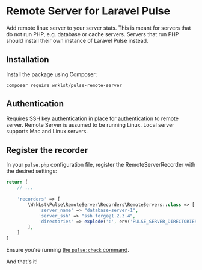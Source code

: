 # Remote Server for Laravel Pulse

Add remote linux server to your server stats. This is meant for servers that do not run PHP, e.g. database or cache servers. Servers that run PHP should install their own instance of Laravel Pulse instead.

## Installation

Install the package using Composer:

```shell
composer require wrklst/pulse-remote-server
```

## Authentication

Requires SSH key authentication in place for authentication to remote server.
Remote Server is assumed to be running Linux. Local server supports Mac and Linux servers.

## Register the recorder

In your `pulse.php` configuration file, register the RemoteServerRecorder with the desired settings:

```php
return [
    // ...
    
    'recorders' => [
        \WrkLst\Pulse\RemoteServer\Recorders\RemoteServers::class => [
            'server_name' => "database-server-1",
            'server_ssh' => "ssh forge@1.2.3.4",
            'directories' => explode(':', env('PULSE_SERVER_DIRECTORIES', '/')),
        ],
    ]
]
```

Ensure you're running [the `pulse:check` command](https://laravel.com/docs/10.x/pulse#capturing-entries).


And that's it! 

